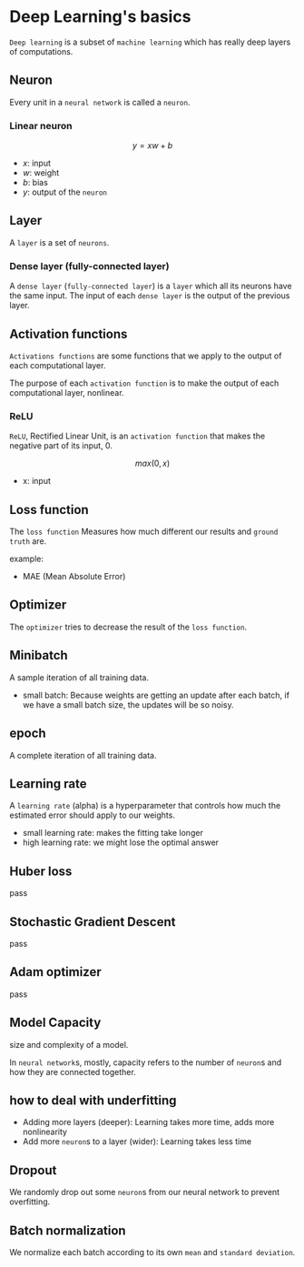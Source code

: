 # Deep Learning's basics

`Deep learning` is a subset of `machine learning` which has
really deep layers of computations.

## Neuron

Every unit in a `neural network` is called a `neuron`.

### Linear neuron

$$y = xw + b$$

* $x$: input
* $w$: weight
* $b$: bias
* $y$: output of the `neuron`

## Layer

A `layer` is a set of `neurons`.

[//]: # (TODO add a  figure)

### Dense layer (fully-connected layer)

A `dense layer` (`fully-connected layer`) is a `layer` which all its neurons
have the same input. The input of each `dense layer` is the output of the previous layer.

[//]: # (TODO add a  figure)

## Activation functions

`Activations functions` are some functions that we apply to the output of
each computational layer.

The purpose of each `activation function` is to make the output of each
computational layer, nonlinear.

[//]: # (TODO make the purpose more general)

### ReLU

`ReLU`, Rectified Linear Unit, is an `activation function` that makes the
negative part of its input, 0.

$$ max(0,x) $$

* x: input

[//]: # (TODO add plot of ReLU)

## Loss function

The `loss function` Measures how much different our results and `ground truth` are.

example:

* MAE (Mean Absolute Error)

## Optimizer

The `optimizer` tries to decrease the result of the `loss function`.

## Minibatch

A sample iteration of all training data.

* small batch: Because weights are getting an update after each batch,
  if we have a small batch size, the updates will be so noisy.

## epoch

A complete iteration of all training data.

## Learning rate

A `learning rate` (alpha) is a hyperparameter that controls how much
the estimated error should apply to our weights.

* small learning rate: makes the fitting take longer
* high learning rate: we might lose the optimal answer

## Huber loss

pass

## Stochastic Gradient Descent

pass

## Adam optimizer

pass

## Model Capacity

size and complexity of a model.

In `neural network`s, mostly, capacity refers to the number of `neuron`s and how
they are connected together.

## how to deal with underfitting

* Adding more layers (deeper): Learning takes more time, adds more nonlinearity
* Add more `neuron`s to a layer (wider): Learning takes less time

## Dropout

We randomly drop out some `neuron`s from our neural network to
prevent overfitting.

## Batch normalization

We normalize each batch according to its own `mean` and `standard deviation`.
